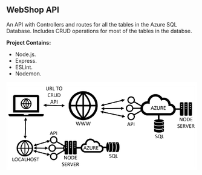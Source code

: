 ## WebShop API

An API with Controllers and routes for all the tables in the Azure SQL Database. 
Includes CRUD operations for most of the tables in the databse.

**Project Contains:**
* Node.js.
* Express.
* ESLint.
* Nodemon.

<img src="Image/screenshot.png" width="600">
